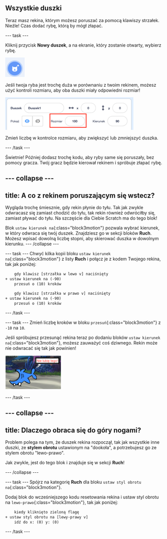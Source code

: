 ## Wszystkie duszki

Teraz masz rekina, którym możesz poruszać za pomocą klawiszy strzałek. Nieźle! Czas dodać rybę, którą by mógł złapać.

\--- task \---

Kliknij przycisk **Nowy duszek**, a na ekranie, który zostanie otwarty, wybierz rybę.

![Przycisk nowy duszek](images/spritesNewFromLibrary.png)

Jeśli twoja ryba jest trochę duża w porównaniu z twoim rekinem, możesz użyć kontroli rozmiaru, aby oba duszki miały odpowiedni rozmiar!

![Kontrola rozmiaru duszka](images/sprites2.png)

Zmień liczbę w kontrolce rozmiaru, aby zwiększyć lub zmniejszyć duszka.

\--- /task \---

Świetnie! Później dodasz trochę kodu, aby ryby same się poruszały, bez pomocy gracza. Twój gracz będzie kierował rekinem i spróbuje złapać rybę.

## \--- collapse \---

## title: A co z rekinem poruszającym się wstecz?

Wygląda trochę śmiesznie, gdy rekin płynie do tyłu. Tak jak zwykle odwracasz się zamiast chodzić do tyłu, tak rekin również odwróciłby się, zamiast pływać do tyłu. Na szczęście dla Ciebie Scratch ma do tego blok!

Blok `ustaw kierunek na`{:class="block3motion"} pozwala wybrać kierunek, w który odwraca się twój duszek. Znajdziesz go w sekcji bloków **Ruch**. Możesz wpisać dowolną liczbę stopni, aby skierować duszka w dowolnym kierunku. \--- /collapse \---

\--- task \--- Chwyć kilka kopii bloku `ustaw kierunek na`{:class="block3motion"} z listy **Ruch** i połącz je z kodem Twojego rekina, tak jak poniżej:

```blocks3
    gdy klawisz [strzałka w lewo v] naciśnięty
+ ustaw kierunek na (-90)
    przesuń o (10) kroków
```

```blocks3
    gdy klawisz [strzałka w prawo v] naciśnięty
+ ustaw kierunek na (-90)
    przesuń o (10) kroków
```

\--- /task \---

\--- task \--- Zmień liczbę kroków w bloku `przesuń`{:class="block3motion"} z `-10` na `10`.

Jeśli spróbujesz przesunąć rekina teraz po dodaniu bloków `ustaw kierunek na`{:class="block3motion"}, możesz zauważyć coś dziwnego. Rekin może nie odwracać się tak jak powinien!

![Rekin do góry nogami](images/spritesUpsideDown.png)

\--- /task \---

## \--- collapse \---

## title: Dlaczego obraca się do góry nogami?

Problem polega na tym, że duszek rekina rozpoczął, tak jak wszystkie inne duszki, ze **stylem obrotu** ustawionym na "dookoła", a potrzebujesz go ze stylem obrotu "lewo-prawo".

Jak zwykle, jest do tego blok i znajduje się w sekcji **Ruch**!

\--- /collapse \---

\--- task \--- Spójrz na kategorię **Ruch** dla bloku `ustaw styl obrotu na`{:class="block3motion"}.

Dodaj blok do wcześniejszego kodu resetowania rekina i ustaw styl obrotu na `lewo-prawo`{:class="block3motion"}, tak jak poniżej:

```blocks3
    kiedy kliknięto zieloną flagę
+ ustaw styl obrotu na [lewy-prawy v]
    idź do x: (0) y: (0)
```

\--- /task \---